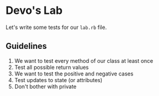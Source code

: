 # Devo's Lab

Let's write some tests for our `lab.rb` file.

## Guidelines

1. We want to test every method of our class at least once
1. Test all possible return values
1. We want to test the positive and negative cases
1. Test updates to state (or attributes)
1. Don't bother with private
